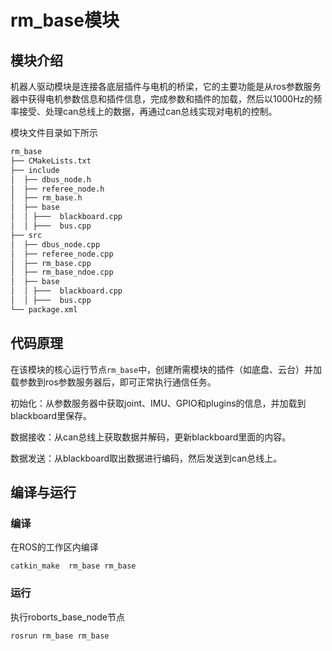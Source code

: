 # rm_base模块

## 模块介绍

机器人驱动模块是连接各底层插件与电机的桥梁，它的主要功能是从ros参数服务器中获得电机参数信息和插件信息，完成参数和插件的加载，然后以1000Hz的频率接受、处理can总线上的数据，再通过can总线实现对电机的控制。

模块文件目录如下所示

```bash
rm_base
├── CMakeLists.txt
├── include
│  ├── dbus_node.h
│  ├── referee_node.h
│  ├── rm_base.h
│  ├── base
│  │ ├───  blackboard.cpp
│  │ ├───  bus.cpp
├── src
│  ├── dbus_node.cpp
│  ├── referee_node.cpp
│  ├── rm_base.cpp
│  ├── rm_base_ndoe.cpp
│  ├── base
│  │ ├───  blackboard.cpp
│  │ ├───  bus.cpp
└── package.xml
```

## 代码原理

在该模块的核心运行节点`rm_base`中，创建所需模块的插件（如底盘、云台）并加载参数到ros参数服务器后，即可正常执行通信任务。



初始化：从参数服务器中获取joint、IMU、GPIO和plugins的信息，并加载到blackboard里保存。



数据接收：从can总线上获取数据并解码，更新blackboard里面的内容。



数据发送：从blackboard取出数据进行编码，然后发送到can总线上。


## 编译与运行

### 编译

在ROS的工作区内编译

```shell
catkin_make  rm_base rm_base 
```

### 运行

执行roborts_base_node节点

```shell
rosrun rm_base rm_base
```





